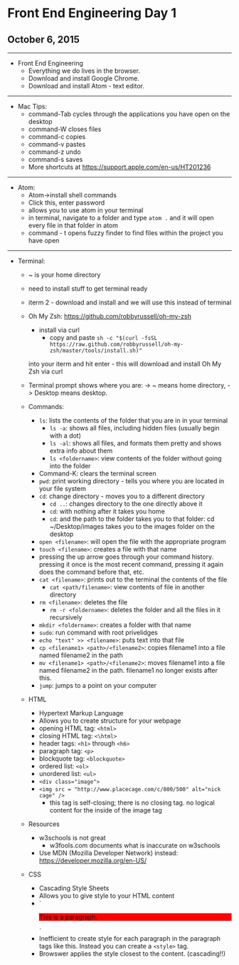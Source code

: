 # Front End Engineering Day 1
## October 6, 2015

----

- Front End Engineering
    - Everything we do lives in the browser.
    - Download and install Google Chrome.
    - Download and install Atom - text editor.

----

- Mac Tips:
    - command-Tab cycles through the applications you have open on the desktop
    - command-W closes files
    - command-c copies
    - command-v pastes
    - command-z undo
    - command-s saves
    - More shortcuts at https://support.apple.com/en-us/HT201236

----

- Atom:
    - Atom->install shell commands
    - Click this, enter password
    - allows you to use atom in your terminal
    - in terminal, navigate to a folder and type `atom .` and it will open every file in that folder in atom
    - command - t opens fuzzy finder to find files within the project you have open

----

- Terminal:
    - ~ is your home directory
    - need to install stuff to get terminal ready
    - iterm 2 - download and install and we will use this instead of terminal
    - Oh My Zsh: https://github.com/robbyrussell/oh-my-zsh
        - install via curl
          - copy and paste
        `sh -c "$(curl -fsSL https://raw.github.com/robbyrussell/oh-my-zsh/master/tools/install.sh)"`

        into your iterm and hit enter - this will download and install Oh My Zsh via curl
    - Terminal prompt shows where you are: -> ~ means home directory, -> Desktop means desktop.
    - Commands:
        - `ls`: lists the contents of the folder that you are in in your terminal
          - `ls -a`: shows all files, including hidden files (usually begin with a dot)
          - `ls -al`: shows all files, and formats them pretty and shows extra info about them
          - `ls <foldername>`: view contents of the folder without going into the folder
        - Command-K: clears the terminal screen
        - `pwd`: print working directory - tells you where you are located in your file system
        - `cd`: change directory - moves you to a different directory
          - `cd ..`: changes directory to the one directly above it
          - `cd`: with nothing after it takes you home
          - `cd`: and the path to the folder takes you to that folder: cd ~/Desktop/images takes you to the images folder on the desktop
        - `open <filename>`: will open the file with the appropriate program
        - `touch <filename>`: creates a file with that name
        - pressing the up arrow goes through your command history. pressing it once is the most recent command, pressing it again does the command before that, etc.
        - `cat <filename>`: prints out to the terminal the contents of the file
          - `cat <path/filename>`: view contents of file in another directory
        - `rm <filename>`: deletes the file
          - `rm -r <foldername>`: deletes the folder and all the files in it recursively
        - `mkdir <foldername>`: creates a folder with that name
        - `sudo`: run command with root privelidges
        - `echo "text" >> <filename>`: puts text into that file
        - `cp <filename1> <path>/<filename2>`: copies filename1 into a file named filename2 in the path
        - `mv <filename1> <path>/<filename2>`: moves filename1 into a file named filename2 in the path. filename1 no longer exists after this.
        - `jump`: jumps to a point on your computer

  - HTML
    - Hypertext Markup Language
    - Allows you to create structure for your webpage
    - opening HTML tag: `<html>`
    - closing HTML tag: `<\html>`
    - header tags: `<h1>` through `<h6>`
    - paragraph tag: `<p>`
    - blockquote tag: `<blockquote>`
    - ordered list: `<ol>`
    - unordered list: `<ul>`
    - `<div class="image">`
    - `<img src = "http://www.placecage.com/c/800/500" alt="nick cage" />`
      - this tag is self-closing; there is no closing tag. no logical content for the inside of the image tag

  - Resources
    - w3schools is not great
      - w3fools.com documents what is inaccurate on w3schools
    - Use MDN (Mozilla Developer Network) instead: https://developer.mozilla.org/en-US/

  - CSS
    - Cascading Style Sheets
    - Allows you to give style to your HTML content
    - `<p style="font-side:50px;background-color:red;">
        This is a paragraph.
       </p>`
    - Inefficient to create style for each paragraph in the paragraph tags like this. Instead you can create a `<style>` tag.
    - Browswer applies the style closest to the content. (cascading!!)
